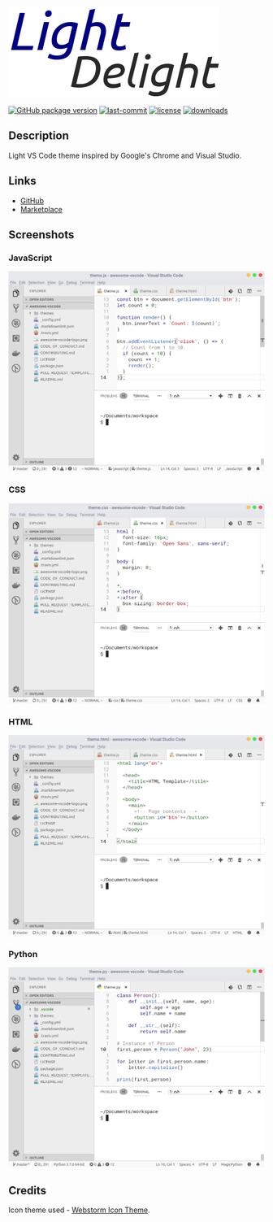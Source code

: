 ![](https://raw.githubusercontent.com/DNonov/lightDelight/master/media/icon-readme.png)

 [![GitHub package version](https://img.shields.io/github/package-json/v/DNonov/lightDelight.svg)](./package.json) [![last-commit](https://img.shields.io/github/last-commit/DNonov/lightDelight.svg)](./package.json) [![license](https://img.shields.io/github/license/DNonov/lightDelight.svg)](./LICENSE) [![downloads](https://img.shields.io/visual-studio-marketplace/d/DimitarNonov.lightDelight.svg)](https://marketplace.visualstudio.com/items?itemName=DimitarNonov.lightDelight)

## Description
Light VS Code theme inspired by Google's Chrome and Visual Studio.

## Links
* [GitHub](https://github.com/DNonov/lightDelight)
* [Marketplace](https://marketplace.visualstudio.com/items?itemName=DimitarNonov.lightDelight)

## Screenshots
### JavaScript
![](https://raw.githubusercontent.com/DNonov/lightDelight/master/media/LightDelight-js.png)
### CSS
![](https://raw.githubusercontent.com/DNonov/lightDelight/master/media/LightDelight-css.png)
### HTML
![](https://raw.githubusercontent.com/DNonov/lightDelight/master/media/LightDelight-html.png)
### Python
![](https://raw.githubusercontent.com/DNonov/lightDelight/master/media/LightDelight-py.png)

## Credits
Icon theme used  -  [Webstorm Icon Theme](https://marketplace.visualstudio.com/items?itemName=pmsandhu.webstorm-icons).
